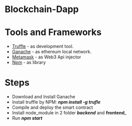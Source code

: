 # Blockchain-Dapp

# Tools and Frameworks
  - [Truffle](https://www.trufflesuite.com/docs/truffle/getting-started/compiling-contracts) - as development tool.
  - [Ganache](https://www.trufflesuite.com/ganache) - as ethereum local network.
  - [Metamask](https://chrome.google.com/webstore/detail/metamask/nkbihfbeogaeaoehlefnkodbefgpgknn?hl=en) - as Web3 Api injector
  - [Npm](https://nodejs.org/en/) - as library
# Steps
  - Download and Install Ganache
  - Install truffle by NPM:  ___npm install -g trufle___
  - Compile and deploy the smart contract
  - Install node_module in 2 folder ___backend___ and __frontend___
  - Run  ___npm start___
